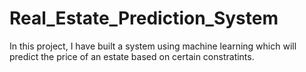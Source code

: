 # Real_Estate_Prediction_System
In this project, I have built a system using machine learning which will predict the price of an estate based on certain constratints. 
